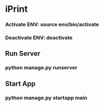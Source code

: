 # iPrint

### Activate ENV: source env/bin/activate
### Deactivate ENV: deactivate

## Run Server
### python manage.py runserver

## Start App
### python manage.py startapp main
